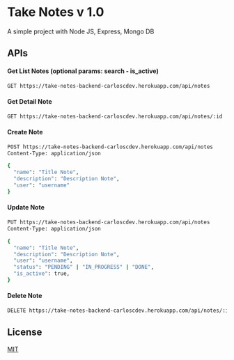 # Take Notes v 1.0

A simple project with Node JS, Express, Mongo DB

## APIs

#### Get List Notes (optional params: search - is_active)

```bash
GET https://take-notes-backend-carloscdev.herokuapp.com/api/notes
```
#### Get Detail Note

```bash
GET https://take-notes-backend-carloscdev.herokuapp.com/api/notes/:id
```
#### Create Note

```bash
POST https://take-notes-backend-carloscdev.herokuapp.com/api/notes
Content-Type: application/json

{
  "name": "Title Note",
  "description": "Description Note",
  "user": "username"
}
```
#### Update Note

```bash
PUT https://take-notes-backend-carloscdev.herokuapp.com/api/notes
Content-Type: application/json

{
  "name": "Title Note",
  "description": "Description Note",
  "user": "username",
  "status": "PENDING" | "IN_PROGRESS" | "DONE",
  "is_active": true,
}
```
#### Delete Note

```bash
DELETE https://take-notes-backend-carloscdev.herokuapp.com/api/notes/:id
```

## License
[MIT](https://choosealicense.com/licenses/mit/)
